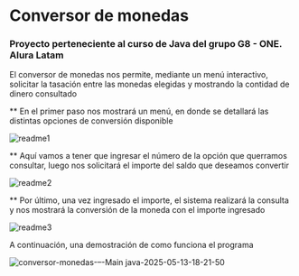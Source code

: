 # Conversor de monedas
### Proyecto perteneciente al curso de Java del grupo G8 - ONE. Alura Latam

El conversor de monedas nos permite, mediante un menú interactivo, solicitar la tasación entre las monedas elegidas y mostrando la contidad de dinero consultado

** En el primer paso nos mostrará un menú, en donde se detallará las distintas opciones de conversión disponible

![readme1](https://github.com/user-attachments/assets/18df2ec9-c5b5-4048-9256-1b5c25e9b5f2)

** Aquí vamos a tener que ingresar el número de la opción que querramos consultar, luego nos solicitará el importe del saldo que deseamos convertir

![readme2](https://github.com/user-attachments/assets/b7363272-b49d-49d6-9f6a-52948c8c5629)

** Por último, una vez ingresado el importe, el sistema realizará la consulta y nos mostrará la conversión de la moneda con el importe ingresado

![readme3](https://github.com/user-attachments/assets/0547740c-a78e-4211-81da-c0ce18b750c8)

A continuación, una demostración de como funciona el programa

![conversor-monedas-–-Main java-2025-05-13-18-21-50](https://github.com/user-attachments/assets/5bb8822e-b814-4ba0-97a6-809fcdd8322a)

